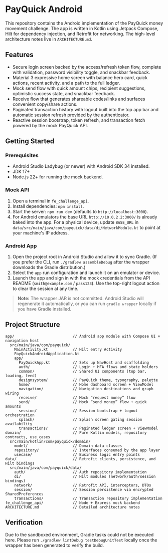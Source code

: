 # PayQuick Android

This repository contains the Android implementation of the PayQuick money movement challenge. The app is written in Kotlin using Jetpack Compose, Hilt for dependency injection, and Retrofit for networking. The high-level architecture notes live in `ARCHITECTURE.md`.

## Features
- Secure login screen backed by the access/refresh token flow, complete with validation, password visibility toggle, and snackbar feedback.
- Material 3 expressive home screen with balance hero card, quick actions, recent activity, and a path to the full ledger.
- Mock send flow with quick amount chips, recipient suggestions, optimistic success state, and snackbar feedback.
- Receive flow that generates shareable codes/links and surfaces convenient copy/share actions.
- Paginated transaction history with logout built into the top app bar and automatic session refresh provided by the authenticator.
- Reactive session bootstrap, token refresh, and transaction fetch powered by the mock PayQuick API.

## Getting Started

### Prerequisites
- Android Studio Ladybug (or newer) with Android SDK 34 installed.
- JDK 17+
- Node.js 22+ for running the mock backend.

### Mock API
1. Open a terminal in `fe_challenge_api`.
2. Install dependencies: `npm install`.
3. Start the server: `npm run dev` (defaults to `http://localhost:3000`).
4. For Android emulators the base URL `http://10.0.2.2:3000/` is already baked into the app. For a physical device, update `BASE_URL` in `data/src/main/java/com/payquick/data/di/NetworkModule.kt` to point at your machine's IP address.

### Android App
1. Open the project root in Android Studio and allow it to sync Gradle. (If you prefer the CLI, run `./gradlew assembleDebug` after the wrapper downloads the Gradle distribution.)
2. Select the `app` run configuration and launch it on an emulator or device.
3. Launch the app and sign in with the mock credentials from the API README (`smith@example.com` / `pass123`). Use the top-right logout action to clear the session at any time.

> **Note:** The wrapper JAR is not committed. Android Studio will regenerate it automatically, or you can run `gradle wrapper` locally if you have Gradle installed.

## Project Structure
```
app/                          // Android app module with Compose UI + navigation host
  src/main/java/com/payquick/
    MainActivity.kt           // Hilt entry Activity
    PayQuickAndroidApplication.kt
    app/
      PayQuickApp.kt          // Sets up NavHost and scaffolding
      auth/                   // Login + MFA flows and state holders
      common/                 // Shared UI components (top bar, loading, feed)
      designsystem/           // PayQuick theme, typography, palette
      home/                   // Home dashboard screen + ViewModel
      navigation/             // Navigation destinations and graph wiring
      receive/                // Mock “request money” flow
      send/                   // Mock “send money” flow + quick amounts
      session/                // Session bootstrap + logout orchestration
      splash/                 // Splash screen gating session availability
      transactions/           // Paginated ledger screen + ViewModel
domain/                       // Pure Kotlin models, repository contracts, use cases
  src/main/kotlin/com/payquick/domain/
    model/                    // Domain data classes
    repository/               // Interfaces consumed by the app layer
    usecase/                  // Business logic entry points
data/                         // Retrofit clients, persistence, and Hilt bindings
  src/main/java/com/payquick/data/
    auth/                     // Auth repository implementation
    di/                       // Hilt modules (network/auth/session bindings)
    network/                  // Retrofit API, interceptors, DTOs
    session/                  // Session persistence via encrypted SharedPreferences
    transactions/             // Transaction repository implementation
fe_challenge_api/             // Node + Express mock backend
ARCHITECTURE.md               // Detailed architecture notes
```

## Verification
Due to the sandboxed environment, Gradle tasks could not be executed here. Please run `./gradlew lintDebug testDebugUnitTest` locally once the wrapper has been generated to verify the build.
